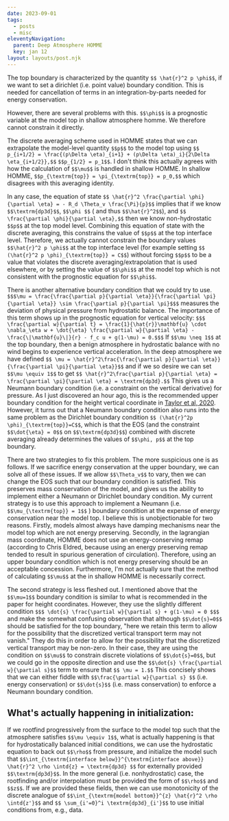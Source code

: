 ```yaml
---
date: 2023-09-01
tags:
  - posts
  - misc
eleventyNavigation:
  parent: Deep Atmosphere HOMME
  key: jan 12
layout: layouts/post.njk
---
```


The top boundary is characterized by the quantity `$$ \hat{r}^2 p \phi$$`, if we want to set a 
dirichlet (i.e. point value) boundary condition. This is needed for cancellation of terms in 
an integration-by-parts needed for energy conservation. 

However, there are several problems with this. `$$\phi$$` is a prognostic variable at
the model top in shallow atmosphere homme. We therefore cannot constrain it directly.

The discrete averaging scheme used in HOMME
states that we can extrapolate the model-level quantity `$$p$$` to the model top 
using `$$ p_{i+1/2} = \frac{(p\Delta \eta)_{i+1} + (p\Delta \eta)_i}{2\Delta \eta_{i+1/2}},$$` `$$p_{1/2} = p_1$$`. 
I don't think this actually agrees with how the calculation of `$$\mu$$` is handled in shallow HOMME.
In shallow HOMME, `$$p_{\textrm{top}} = \pi_{\textrm{top}} = p_0,$$` which disagrees with this averaging identity.

In any case, the equation of state `$$ \hat{r}^2 \frac{\partial \phi}{\partial \eta} = - R_d \Theta_v \frac{\Pi}{p}$$`
implies that if we know `$$\textrm{dp3d}$$`, `$$\phi $$` ( and thus `$$\hat{r}^2$$`), and `$$ \frac{\partial \phi}{\partial \eta},$$`
then we know non-hydrostatic `$$p$$` at the top model level. Combining this equation of state with the 
discrete averaging, this constrains the value of `$$p$$` at the top interface level. Therefore, 
we actually cannot constrain the boundary values `$$\hat{r}^2 p \phi$$` at the top interface level 
(for example setting `$$ (\hat{r}^2 p \phi)_{\textrm{top}} = C$$`) without forcing `$$p$$` to be a value that 
violates the discrete averaging/extrapolation that is used elsewhere, or by setting the value of `$$\phi$$`
at the model top which is not consistent with the prognostic equation for `$$\phi$$`.

There is another alternative boundary condition that we could try to use. 
`$$$\mu = \frac{\frac{\partial p}{\partial \eta}}{\frac{\partial \pi}{\partial \eta}} \sim \frac{\partial p}{\partial \pi}$$$` measures the 
deviation of physical pressure from hydrostatic balance. The importance
of this term shows up in the prognostic equation for vertical velocity: `$$$ \frac{\partial w}{\partial t} = \frac{1}{\hat{r}}\mathbf{u} \cdot \nabla_\eta w + \dot{\eta} \frac{\partial w}{\partial \eta} - \frac{\|\mathbf{u}\|}{r} - f_c u + g(1-\mu) = 0.$$$`
If `$$\mu \neq 1$$` at the top boundary, then a benign atmosphere in hydrostatic balance with no wind begins to experience vertical acceleration.
In the deep atmosphere we have defined `$$ \mu = \hat{r}^2\frac{\frac{\partial p}{\partial \eta}}{\frac{\partial \pi}{\partial \eta}}$$`
and if we so desire we can set `$$\mu \equiv 1$$` to get `$$ \hat{r}^2\frac{\partial p}{\partial \eta} = \frac{\partial \pi}{\partial \eta} = \textrm{dp3d}.$$`
This gives us a Neumann boundary condition (i.e. a constraint on the vertical derivative) for pressure.
As I just discovered an hour ago, this is the recommended upper boundary condition for the height vertical coordinate
in [Taylor et al, 2020](). However, it turns out that a Neumann boundary condition also runs into the same 
problem as the Dirichlet boundary condition `$$ (\hat{r}^2p \phi)_{\textrm{top}}=C$$`, which is that
the EOS (and the constraint `$$\dot{\eta} = 0$$` on `$$\textrm{dp3d}$$`) combined with discrete averaging 
already determines the values of `$$\phi, p$$` at the top boundary. 

There are two strategies to fix this problem. The more suspicious one is as follows.
If we sacrifice energy conservation at the upper boundary, we can solve all of these issues.
If we allow `$$\Theta_v$$` to vary, then we can change the EOS such that our boundary condition is satisfied. 
This preserves mass conservation of the model, and gives us the ability to implement either a Neumann or Dirichlet boundary condition.
My current strategy is to use this approach to implement a Neumann (i.e. `$$\mu_{\textrm{top}} = 1$$` ) 
boundary condition at the expense of energy conservation near the model top.
I believe this is unobjectionable for two reasons. Firstly, models almost always have damping mechanisms
near the model top which are not energy preserving. Secondly, 
in the lagrangian mass coordinate, HOMME does not use an energy-conserving remap 
(according to Chris Eldred, because using an energy preserving remap tended to result in 
spurious generation of circulation). Therefore, using an upper boundary condition which is not
energy preserving should be an acceptable concession. Furthermore, I'm not actually sure that
the method of calculating `$$\mu$$` at the in shallow HOMME is necessarily correct.

The second strategy is less fleshed out. I mentioned above that the `$$\mu=1$$` boundary condition
is similar to what is recommended in the paper for height coordinates. However, they
use the slightly different condition
`$$$
\dot{s} \frac{\partial w}{\partial s} + g(1-\mu) = 0
$$$`
and make the somewhat confusing observation that although `$$\dot{s}=0$$` should be satisfied for
the top boundary, "here we retain this term to allow for the
possibility that the discretized vertical transport term may not vanish." They do this in order
to allow for the possibility that the discretized vertical transport may be non-zero. In their case, 
they are using the condition on `$$\mu$$` to constrain discrete violations of `$$\dot{s}=0$$`, 
but we could go in the opposite direction and use the `$$\dot{s} \frac{\partial w}{\partial s}$$`
term to ensure that `$$ \mu = 1.$$` This concisely shows that we can either fiddle with `$$\frac{\partial w}{\partial s} $$`
(i.e. energy conservation) or `$$\dot{s}$$` (i.e. mass conservation) to 
enforce a Neumann boundary condition. 




## What's actually happening in initialization:
If we rootfind progressively from the surface to the model top such that the atmosphere satisfies `$$\mu \equiv 1$$`,
what is actually happening is that for hydrostatically balanced initial conditions,
we can use the hydrostatic equation to back out `$$\rho$$` from pressure,
and initialize the model such that `$$\int_{\textrm{interface below}}^{\textrm{interface above}} \hat{r}^2 \rho \intd{z} = \textrm{dp3d} $$` for
externally provided `$$\textrm{dp3d}$$`. In the more general (i.e. nonhydrostatic) case,
the rootfinding and/or interpolation must be provided the form of `$$\rho$$` and `$$z$$`.
If we are provided these fields, then we can use monotonicity
of the discrete analogue of `$$\int_{\textrm{model bottom}}^{z} \hat{r}^2 \rho \intd{z'}$$` and 
`$$ \sum_{i'=0}^i \textrm{dp3d}_{i'}$$` to use initial conditions from, e.g.,
data.



